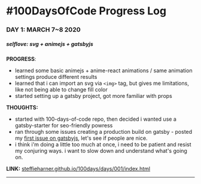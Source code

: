 # #100DaysOfCode Progress Log

### DAY 1: MARCH 7~8 2020

##### selflove: svg + animejs + gatsbyjs

**PROGRESS**:

- learned some basic animejs + anime-react animations / same animation settings produce different results
- learned that i can import an svg via `<img>` tag, but gives me limitations, like not being able to change fill color
- started setting up a gatsby project, got more familiar with props

**THOUGHTS:**

- started with 100-days-of-code repo, then decided i wanted use a gatsby-starter for seo-friendly powress
- ran through some issues creating a production build on gatsby - posted my [first issue on gatsbyjs](https://github.com/gatsbyjs/gatsby/issues/22066), let's see if people are nice.
- i think i'm doing a little too much at once, i need to be patient and resist my conjuring ways. i want to slow down and understand what's going on.

**LINK:** [steffieharner.github.io/100days/days/001/index.html](https://steffieharner.github.io/100days/days/001/index.html)

<hr>
